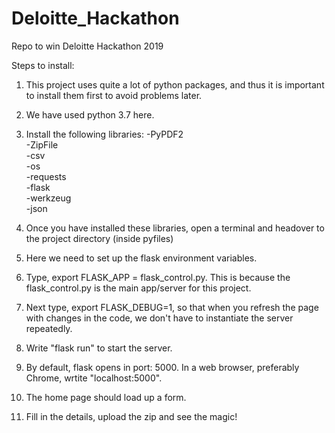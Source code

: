 # Deloitte_Hackathon
Repo to win Deloitte Hackathon 2019

Steps to install:

1. This project uses quite a lot of python packages, and thus it is important to install them first to avoid problems later.

2. We have used python 3.7 here.

3. Install the following libraries:
    -PyPDF2 <br>
    -ZipFile <br>
    -csv <br>
    -os <br>
    -requests <br>
    -flask <br>
    -werkzeug <br>
    -json <br>
4. Once you have installed these libraries, open a terminal and headover to the project directory (inside pyfiles)

5. Here we need to set up the flask environment variables.

6. Type, export FLASK_APP = flask_control.py. This is because the flask_control.py is the main app/server for this project.

7. Next type, export FLASK_DEBUG=1, so that when you refresh the page with changes in the code, we don't have to instantiate the server repeatedly.

8. Write "flask run" to start the server.

9. By default, flask opens in port: 5000. In a web browser, preferably Chrome, wrtite "localhost:5000".

10. The home page should load up a form.

11. Fill in the details, upload the zip and see the magic!
